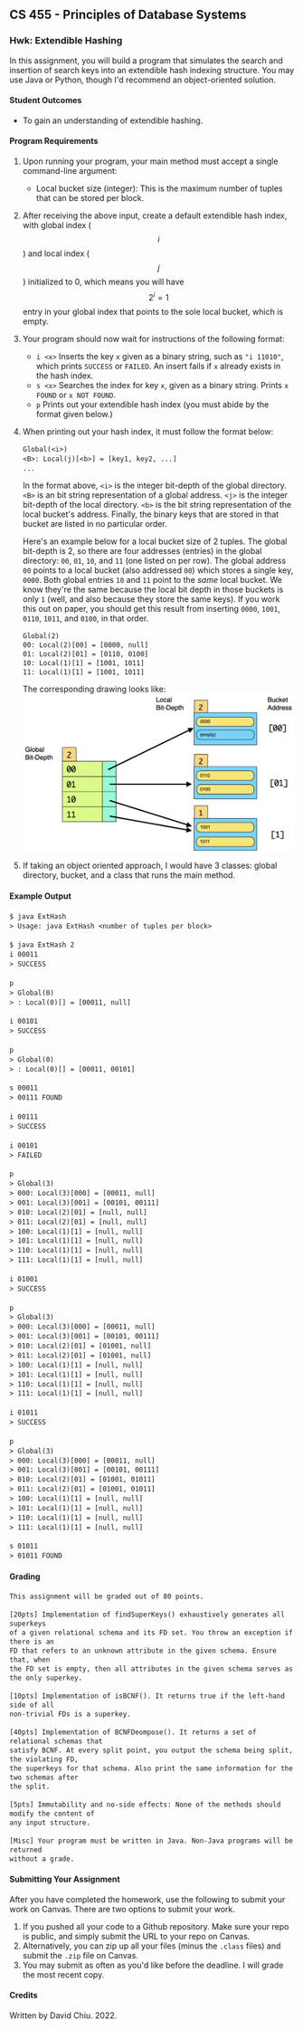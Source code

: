## CS 455 - Principles of Database Systems

### Hwk: Extendible Hashing
In this assignment, you will build a program that simulates the search and insertion of search keys into an extendible hash indexing structure. You may use Java or Python, though I'd recommend an object-oriented solution.


#### Student Outcomes

- To gain an understanding of extendible hashing.


#### Program Requirements

1. Upon running your program, your main method must accept a single command-line argument:
    - Local bucket size (integer): This is the maximum number of tuples that can be stored per block.
    <!-- - Maximum key value (integer), $$k$$: This means your bit strings would be a maximum of $$\lceil\log_2 k\rceil$$ bits. -->

2. After receiving the above input, create a default extendible hash index, with global index ($$i$$) and local index ($$j$$) initialized to 0, which means you will have $$2^i = 1$$ entry in your global index that points to the sole local bucket, which is empty.

3. Your program should now wait for instructions of the following format:
    - `i <x>` Inserts the key `x` given as a binary string, such as `"i 11010"`, which prints `SUCCESS` or `FAILED`. An insert fails if `x` already exists in the hash index.
    - `s <x>` Searches the index for key `x`, given as a binary string. Prints `x FOUND` or `x NOT FOUND`.
    - `p` Prints out your extendible hash index (you must abide by the format given below.)

4. When printing out your hash index, it must follow the format below:

    ```txt
    Global(<i>)
    <B>: Local(j)[<b>] = [key1, key2, ...]
    ...
    ```

    In the format above, `<i>` is the integer bit-depth of the global directory. `<B>` is an bit string representation of a global address. `<j>` is the integer bit-depth of the local directory. `<b>` is the bit string representation of the local bucket's address. Finally, the binary keys that are stored in that bucket are listed in no particular order.

    Here's an example below for a local bucket size of 2 tuples. The global bit-depth is 2, so there are four addresses (entries) in the global directory: `00`, `01`, `10`, and `11` (one listed on per row). The global address `00` points to a local bucket (also addressed `00`) which stores a single key, `0000`. Both global entries `10` and `11` point to the _same_ local bucket. We know they're the same because the local bit depth in those buckets is only `1` (well, and also because they store the same keys). If you work this out on paper, you should get this result from inserting `0000`, `1001`, `0110`, `1011`, and `0100`, in that order.

    ```
    Global(2)
    00: Local(2)[00] = [0000, null]
    01: Local(2)[01] = [0110, 0100]
    10: Local(1)[1] = [1001, 1011]
    11: Local(1)[1] = [1001, 1011]
    ```

    The corresponding drawing looks like:
    <img src="figures/exthash.png" />

5. If taking an object oriented approach, I would have 3 classes: global directory, bucket, and a class that runs the main method.


#### Example Output

```txt
$ java ExtHash
> Usage: java ExtHash <number of tuples per block>

$ java ExtHash 2
i 00011
> SUCCESS

p
> Global(0)
> : Local(0)[] = [00011, null]

i 00101
> SUCCESS

p
> Global(0)
> : Local(0)[] = [00011, 00101]

s 00011
> 00111 FOUND

i 00111
> SUCCESS

i 00101
> FAILED

p
> Global(3)
> 000: Local(3)[000] = [00011, null]
> 001: Local(3)[001] = [00101, 00111]
> 010: Local(2)[01] = [null, null]
> 011: Local(2)[01] = [null, null]
> 100: Local(1)[1] = [null, null]
> 101: Local(1)[1] = [null, null]
> 110: Local(1)[1] = [null, null]
> 111: Local(1)[1] = [null, null]

i 01001
> SUCCESS

p
> Global(3)
> 000: Local(3)[000] = [00011, null]
> 001: Local(3)[001] = [00101, 00111]
> 010: Local(2)[01] = [01001, null]
> 011: Local(2)[01] = [01001, null]
> 100: Local(1)[1] = [null, null]
> 101: Local(1)[1] = [null, null]
> 110: Local(1)[1] = [null, null]
> 111: Local(1)[1] = [null, null]

i 01011
> SUCCESS

p
> Global(3)
> 000: Local(3)[000] = [00011, null]
> 001: Local(3)[001] = [00101, 00111]
> 010: Local(2)[01] = [01001, 01011]
> 011: Local(2)[01] = [01001, 01011]
> 100: Local(1)[1] = [null, null]
> 101: Local(1)[1] = [null, null]
> 110: Local(1)[1] = [null, null]
> 111: Local(1)[1] = [null, null]

s 01011
> 01011 FOUND
```



#### Grading

```
This assignment will be graded out of 80 points.

[20pts] Implementation of findSuperKeys() exhaustively generates all superkeys
of a given relational schema and its FD set. You throw an exception if there is an 
FD that refers to an unknown attribute in the given schema. Ensure that, when 
the FD set is empty, then all attributes in the given schema serves as the only superkey.

[10pts] Implementation of isBCNF(). It returns true if the left-hand side of all
non-trivial FDs is a superkey.

[40pts] Implementation of BCNFDeompose(). It returns a set of relational schemas that
satisfy BCNF. At every split point, you output the schema being split, the violating FD,
the superkeys for that schema. Also print the same information for the two schemas after
the split. 

[5pts] Immutability and no-side effects: None of the methods should modify the content of 
any input structure.

[Misc] Your program must be written in Java. Non-Java programs will be returned
without a grade.
```

#### Submitting Your Assignment

After you have completed the homework, use the following to submit your work on Canvas. There are two options to submit your work.

1. If you pushed all your code to a Github repository. Make sure your repo is public, and simply submit the URL to your repo on Canvas.
2. Alternatively, you can zip up all your files (minus the `.class` files) and submit the `.zip` file on Canvas.
3. You may submit as often as you'd like before the deadline. I will grade the most recent copy.

#### Credits

Written by David Chiu. 2022.
